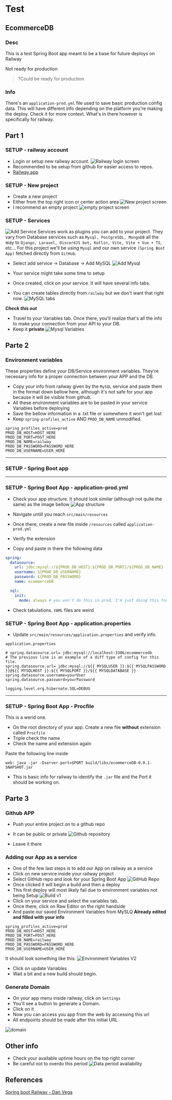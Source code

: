 # Test

## EcommerceDB

### Desc

This is a test Spring Boot app meant to be a base for future deploys on Railway

Not ready for production
> ?Could be ready for production

### Info

There's an ```application-prod.yml``` file used to save basic production config data. This will have different info depending on the platform you're making the deploy. Check it for more context. What's in there however is specifically for railway.

## Part 1

### SETUP - railway account

- Login or setup new railway account.
![Railway login screen](/img/login.png)
- Recommended to be setup from github for easier access to repos.
- [Railway.app](railway.app)

### SETUP - New project

- Create a new project
- Either from the top right icon or center action area
![New project screen](/img/newProject.png)
- I recommend an empty project
![empty project screen](/img/empty.png)

### SETUP - Services


![Add Service](/img/addService.png)
Services work as plugins you can add to your project. They vary from Database services such as ```Mysql, PostgreSQL, MongoDB``` all the way to ```Django, Laravel, DiscordJS bot, Kotlin, Vite, Vite + Vue + TS```, etc... For this project we'll be using ```Mysql``` and our own service ```(Spring Boot App)``` fetched directly from ```GitHub```.

- Select add service -> Database -> Add MySQL
![Add Mysql](/img/mysql.png)

- Your service might take some time to setup 
- Once created, click on your service. It will have several info tabs.
- You can create tables directly from ```railway``` but we don't want that right now.
![MySQL tabs](/img/mysqltabs.png)

***Check this out***

- Travel to your Variables tab. Once there, you'll realize that's all the info to make your connection from your API to your DB.
- Keep it **private**
![Mysql Variables](/img/mysqlvariables.png)

## Parte 2

### Environment variables

These properties define your DB/Service environment variables. They're necessary info for a proper connection between your APP and the DB.

- Copy your info from railway given by the ```MySQL``` service and paste them in the format down bellow here, although it's not safe for your app because it will be visible from github.
- All these environment variables are to be pasted in your service Variables before deploying
- Save the bellow information in a .txt file or somewhere it won't get lost
- Keep ```spring-profiles_active``` AND ```PROD_DB_NAME``` unmodified.

```properties
spring_profiles_active=prod
PROD_DB_HOST=HOST_HERE
PROD_DB_PORT=POST_HERE
PROD_DB_NAME=railway
PROD_DB_PASSWORD=PASSWORD_HERE
PROD_DB_USERNAME=USER_HERE
```
---

### SETUP - Spring Boot app
---

### SETUP - Spring Boot App - application-prod.yml

- Check your app structure. It should look similar (although not quite the same) as the image bellow
![App structure](/img/springAppStructure.png)
- Navigate untill you reach ```src/main/resources```
- Once there, create a new file inside ```/resources``` called ```application-prod.yml```
- Verify the extension

- Copy and paste in there the following data
```yml
spring:
  datasource:
    url: jdbc:mysql://${PROD_DB_HOST}:${PROD_DB_PORT}/${PROD_DB_NAME}
    username: ${PROD_DB_USERNAME}
    password: ${PROD_DB_PASSWORD}
    name: ecommerceDB

  sql:
    init:
      mode: always # you won't do this in prod, I'm just doing this for demo purposes
```
- Check tabulations. ```YAML``` files are weird


### SETUP - Spring Boot App - application.properties

- Update ```src/main/resources/application.properties``` 
and verify info.

```application.properties```
```properties
# spring.datasource.url= jdbc:mysql://localhost:3306/ecommercedb
# The previous line is an example of a diff type of config for this file.
spring.datasource.url= jdbc:mysql://${{ MYSQLUSER }}:${{ MYSQLPASSWORD }}@${{ MYSQLHOST }}:${{ MYSQLPORT }}/${{ MYSQLDATABASE }}
spring.datasource.username=yourUser
spring.datasource.password=yourPassword

logging.level.org.hibernate.SQL=DEBUG
```
---
### SETUP - Spring Boot App - Procfile

This is a werid one.
- On the root directory of your app. Create a new file **without** extension called ```Procfile```
- Triple check the name
- Check the name and extension again

Paste the following line inside
```
web: java -jar -Dserver.port=$PORT build/libs/ecommerceDB-0.0.1-SNAPSHOT.jar
```

- This is basic info for railway to identify the ```.jar``` file and the Port it should be working on.

## Parte 3

### Github APP 

- Push your entire project on to a github repo
- It can be public or private
![Github repository](/img/githubProject.png)

- Leave it there

### Adding our App as a service

- One of the few last steps is to add our App on railway as a service
- Click on new service inside your railway project
- Select GitHub repo and look for your Spring Boot App
![GitHub Repo](/img/githubRepo.png)
- Once clicked it will begin a build and then a deploy
- This first deploy will most likely fail due to environment variables not being Setup
![Build v1](/img/buildv1.png)
- Click on your service and select the variables tab.
- Once there, click on Raw Editor on the right handside
- And paste our saved Environment Variables from MySLQ **Already edited and filled with your info**

```properties
spring_profiles_active=prod
PROD_DB_HOST=HOST_HERE
PROD_DB_PORT=POST_HERE
PROD_DB_NAME=railway
PROD_DB_PASSWORD=PASSWORD_HERE
PROD_DB_USERNAME=USER_HERE
```

It should look something like this:
![Environment Variables V2](/img/EnvironmentVar2.png)

- Click on update Variables
- Wait a bit and a new build should begin.


### Generate Domain

- On your app menu inside railway, click on ```Settings```
- You'll see a button to generate a Domain.
- Click on it
- Now you can access you app from the web by accessing this url
- All endpoints should be made after this initial URL

![domain](/img/domain.png)

## Other info

- Check your available uptime hours on the top right corner
- Be careful not to overdo this period
![Data period availability](/img/period.png)

## References

[Spring boot Railway - Dan Vega](https://www.youtube.com/watch?v=5sVxvF47dcU&t=820s)